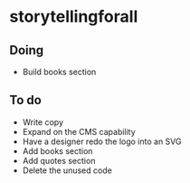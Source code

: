 # storytellingforall

## Doing

-   Build books section

## To do

-   Write copy
-   Expand on the CMS capability
-   Have a designer redo the logo into an SVG
-   Add books section
-   Add quotes section
-   Delete the unused code

